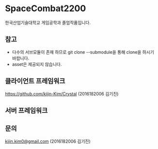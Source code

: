 # SpaceCombat2200
한국산업기술대학교 게임공학과 졸업작품입니다.

## 참고
 - 다수의 서브모듈이 존재 하므로 git clone --submodule을 통해 clone을 하시기 바랍니다.
 - asset은 제공되지 않습니다.

## 클라이언트 프레임워크
https://github.com/kijin-Kim/Crystal (2016182006 김기진)

## 서버 프레임워크


## 문의
kijin.kim0@gmail.com (2016182006 김기진)
